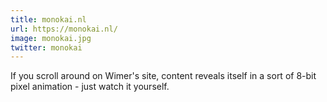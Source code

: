 ```yaml
---
title: monokai.nl
url: https://monokai.nl/
image: monokai.jpg
twitter: monokai
---
```


If you scroll around on Wimer's site, content reveals itself in a sort of 8-bit pixel animation - just watch it yourself.